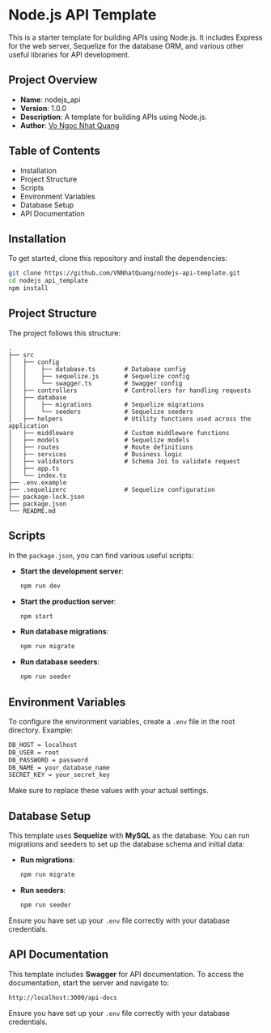 # Node.js API Template
This is a starter template for building APIs using Node.js. It includes Express for the web server, Sequelize for the database ORM, and various other useful libraries for API development.


## Project Overview
- **Name**: nodejs_api
- **Version**: 1.0.0
- **Description**: A template for building APIs using Node.js.
- **Author**: [Vo Ngoc Nhat Quang](https://github.com/VNNhatQuang)


## Table of Contents
- Installation
- Project Structure
- Scripts
- Environment Variables
- Database Setup
- API Documentation


## Installation
To get started, clone this repository and install the dependencies:
```sh
git clone https://github.com/VNNhatQuang/nodejs-api-template.git        # Clone repository
cd nodejs_api_template                                                  # Into project folder
npm install                                                             # Install dependencies
```


## Project Structure
The project follows this structure:

    .
    ├── src
    │   ├── config
    │   │    ├── database.ts        # Database config
    │   │    ├── sequelize.js       # Sequelize config
    │   │    └── swagger.ts         # Swagger config
    │   ├── controllers             # Controllers for handling requests
    │   ├── database                
    │   │    ├── migrations         # Sequelize migrations
    │   │    └── seeders            # Sequelize seeders
    │   ├── helpers                 # Utility functions used across the application
    │   ├── middleware              # Custom middleware functions
    │   ├── models                  # Sequelize models
    │   ├── routes                  # Route definitions
    │   ├── services                # Business logic
    │   ├── validators              # Schema Joi to validate request
    │   ├── app.ts                  
    │   └── index.ts                        
    ├── .env.example                
    ├── .sequelizerc                # Sequelize configuration
    ├── package-lock.json           
    ├── package.json                
    └── README.md               


## Scripts
In the `package.json`, you can find various useful scripts:
- **Start the development server**:
    ```sh
    npm run dev
    ```
- **Start the production server**:  
    ```sh
    npm start
    ```
- **Run database migrations**:  
    ```sh
    npm run migrate
    ```
- **Run database seeders**:  
    ```sh
    npm run seeder
    ```


## Environment Variables
To configure the environment variables, create a `.env` file in the root directory. Example:
```sh
DB_HOST = localhost
DB_USER = root
DB_PASSWORD = password
DB_NAME = your_database_name
SECRET_KEY = your_secret_key
```
Make sure to replace these values with your actual settings.


## Database Setup
This template uses **Sequelize** with **MySQL** as the database. You can run migrations and seeders to set up the database schema and initial data:
- **Run migrations**:  
    ```sh
    npm run migrate
    ```
- **Run seeders**:  
    ```sh
    npm run seeder
    ```
Ensure you have set up your `.env` file correctly with your database credentials.


## API Documentation
This template includes **Swagger** for API documentation. To access the documentation, start the server and navigate to:
```sh
http://localhost:3000/api-docs
```
Ensure you have set up your `.env` file correctly with your database credentials.